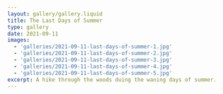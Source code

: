 ```yaml
---
layout: gallery/gallery.liquid
title: The Last Days of Summer
type: gallery
date: 2021-09-11
images:
  - 'galleries/2021-09-11-last-days-of-summer-1.jpg'
  - 'galleries/2021-09-11-last-days-of-summer-2.jpg'
  - 'galleries/2021-09-11-last-days-of-summer-3.jpg'
  - 'galleries/2021-09-11-last-days-of-summer-4.jpg'
  - 'galleries/2021-09-11-last-days-of-summer-5.jpg'
excerpt: A hike through the woods duing the waning days of summer.
---
```

